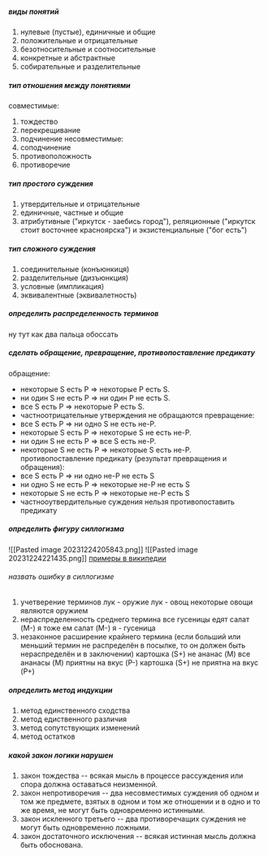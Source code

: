 ##### виды понятий
1. нулевые (пустые), единичные и общие
2. положительные и отрицательные
3. безотносительные и соотносительные
4. конкретные и абстрактные
5. собирательные и разделительные
##### тип отношения между понятиями
совместимые:
1. тождество
2. перекрещивание 
3. подчинение
несовместимые:
1. соподчинение
2. противоположность
3. противоречие
##### тип простого суждения
1. утвердительные и отрицательные
2. единичные, частные и общие
3. атрибутивные ("иркутск - заебись город"), реляционные ("иркутск стоит восточнее красноярска") и экзистенциальные ("бог есть")
##### тип сложного суждения
1. соединительные (конъюнкиця)
2. разделительные (дизъюнкция)
3. условные (импликация)
4. эквивалентные (эквивалетность)
##### определить распределенность терминов
ну тут как два пальца обоссать
##### сделать обращение, превращение, противопоставление предикату
обращение:
- некоторые S есть P $\Rightarrow$ некоторые P есть S.
- ни один S не есть Р $\Rightarrow$  ни один Р не есть S.
- все S есть Р $\Rightarrow$  некоторые Р есть S.
- частноотрицательные утверждения не обращаются
превращение:
- все S есть Р $\Rightarrow$ ни одно S не есть не-Р.
- некоторые S есть Р $\Rightarrow$ некоторые S не есть не-Р.
- ни один S не есть Р $\Rightarrow$ все S есть не-Р.
- некоторые S не есть Р $\Rightarrow$ некоторые S есть не-Р.
противопоставление предикату (результат превращения и обращения):
- все S есть P $\Rightarrow$ ни одно не-P не есть S
- ни одно S не есть P $\Rightarrow$ некоторые не-P не есть S
- некоторые S не есть P $\Rightarrow$ некоторые не-P есть S
- частнооутвердительные суждения нельзя противопоставить предикату
##### определить фигуру силлогизма
![[Pasted image 20231224205843.png]] 
![[Pasted image 20231224221435.png]]
[примеры в википедии](https://ru.wikipedia.org/wiki/%D0%9A%D0%B0%D1%82%D0%B5%D0%B3%D0%BE%D1%80%D0%B8%D1%87%D0%B5%D1%81%D0%BA%D0%B8%D0%B9_%D1%81%D0%B8%D0%BB%D0%BB%D0%BE%D0%B3%D0%B8%D0%B7%D0%BC#%D0%A4%D0%B8%D0%B3%D1%83%D1%80%D1%8B_%D0%B8_%D0%BC%D0%BE%D0%B4%D1%83%D1%81%D1%8B)
###### назвать ошибку в силлогизме
1. учетверение терминов
	лук - оружие
	лук - овощ
	некоторые овощи являются оружием
2. нераспределенность среднего термина
	все гусеницы едят салат (M-)
	я тоже ем салат (M-)
	я - гусеница
3. незаконное расширение крайнего термина (если больший или меньший термин не распределён в посылке, то он должен быть нераспределён и в заключении)
	картошка (S+) не ананас (M)
	все ананасы (M) приятны на вкус (P-)
	картошка (S+) не приятна на вкус (P+)
##### определить метод индукции
1. метод единственного сходства
2. метод едиственного различия
3. метод сопутствующих изменений
4. метод остатков
##### какой закон логики нарушен
1. закон тождества -- всякая мысль в процессе рассуждения или спора должна оставаться неизменной.
2. закон непротиворечия -- два несовместимых суждения об одном и том же предмете, взятых в одном и том же отношении и в одно и то же время, не могут быть одновременно истинными.
3. закон искленного третьего -- два противоречащих суждения не могут быть одновременно ложными.
4. закон достаточного исключения -- всякая истинная мысль должна быть обоснована.
